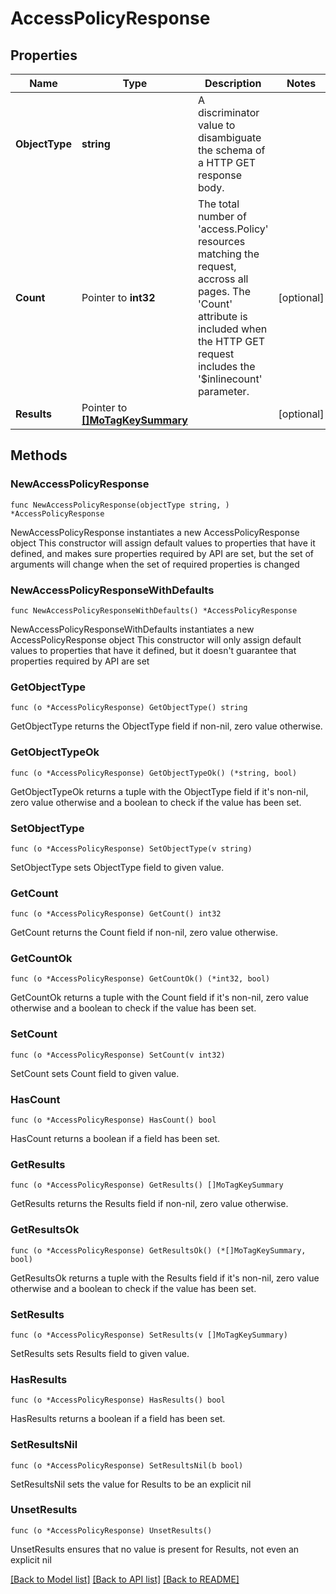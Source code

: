 # AccessPolicyResponse

## Properties

Name | Type | Description | Notes
------------ | ------------- | ------------- | -------------
**ObjectType** | **string** | A discriminator value to disambiguate the schema of a HTTP GET response body. | 
**Count** | Pointer to **int32** | The total number of &#39;access.Policy&#39; resources matching the request, accross all pages. The &#39;Count&#39; attribute is included when the HTTP GET request includes the &#39;$inlinecount&#39; parameter. | [optional] 
**Results** | Pointer to [**[]MoTagKeySummary**](mo.TagKeySummary.md) |  | [optional] 

## Methods

### NewAccessPolicyResponse

`func NewAccessPolicyResponse(objectType string, ) *AccessPolicyResponse`

NewAccessPolicyResponse instantiates a new AccessPolicyResponse object
This constructor will assign default values to properties that have it defined,
and makes sure properties required by API are set, but the set of arguments
will change when the set of required properties is changed

### NewAccessPolicyResponseWithDefaults

`func NewAccessPolicyResponseWithDefaults() *AccessPolicyResponse`

NewAccessPolicyResponseWithDefaults instantiates a new AccessPolicyResponse object
This constructor will only assign default values to properties that have it defined,
but it doesn't guarantee that properties required by API are set

### GetObjectType

`func (o *AccessPolicyResponse) GetObjectType() string`

GetObjectType returns the ObjectType field if non-nil, zero value otherwise.

### GetObjectTypeOk

`func (o *AccessPolicyResponse) GetObjectTypeOk() (*string, bool)`

GetObjectTypeOk returns a tuple with the ObjectType field if it's non-nil, zero value otherwise
and a boolean to check if the value has been set.

### SetObjectType

`func (o *AccessPolicyResponse) SetObjectType(v string)`

SetObjectType sets ObjectType field to given value.


### GetCount

`func (o *AccessPolicyResponse) GetCount() int32`

GetCount returns the Count field if non-nil, zero value otherwise.

### GetCountOk

`func (o *AccessPolicyResponse) GetCountOk() (*int32, bool)`

GetCountOk returns a tuple with the Count field if it's non-nil, zero value otherwise
and a boolean to check if the value has been set.

### SetCount

`func (o *AccessPolicyResponse) SetCount(v int32)`

SetCount sets Count field to given value.

### HasCount

`func (o *AccessPolicyResponse) HasCount() bool`

HasCount returns a boolean if a field has been set.

### GetResults

`func (o *AccessPolicyResponse) GetResults() []MoTagKeySummary`

GetResults returns the Results field if non-nil, zero value otherwise.

### GetResultsOk

`func (o *AccessPolicyResponse) GetResultsOk() (*[]MoTagKeySummary, bool)`

GetResultsOk returns a tuple with the Results field if it's non-nil, zero value otherwise
and a boolean to check if the value has been set.

### SetResults

`func (o *AccessPolicyResponse) SetResults(v []MoTagKeySummary)`

SetResults sets Results field to given value.

### HasResults

`func (o *AccessPolicyResponse) HasResults() bool`

HasResults returns a boolean if a field has been set.

### SetResultsNil

`func (o *AccessPolicyResponse) SetResultsNil(b bool)`

 SetResultsNil sets the value for Results to be an explicit nil

### UnsetResults
`func (o *AccessPolicyResponse) UnsetResults()`

UnsetResults ensures that no value is present for Results, not even an explicit nil

[[Back to Model list]](../README.md#documentation-for-models) [[Back to API list]](../README.md#documentation-for-api-endpoints) [[Back to README]](../README.md)


